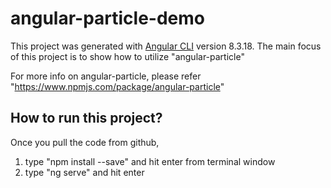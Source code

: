# angular-particle-demo

This project was generated with [Angular CLI](https://github.com/angular/angular-cli) version 8.3.18.
The main focus of this project is to show how to utilize "angular-particle"

For more info on angular-particle, please refer "https://www.npmjs.com/package/angular-particle"

## How to run this project?
Once you pull the code from github, 
1. type "npm install --save" and hit enter from terminal window
2. type "ng serve" and hit enter

